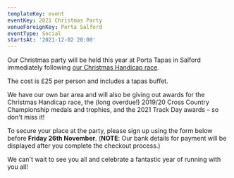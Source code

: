 ```yaml
---
templateKey: event
eventKey: 2021 Christmas Party
venueForeignKey: Porta Salford
eventType: Social
startsAt: '2021-12-02 20:00'
---
```

Our Christmas party will be held this year at Porta Tapas in Salford immediately following [our Christmas Handicap race](/events/2021-12-02-18-30-christmas-handicap/). 

The cost is £25 per person and includes a tapas buffet. 

We have our own bar area and will also be giving out awards for the Christmas Handicap race, the (long overdue!) 2019/20 Cross Country Championship medals and trophies, and the 2021 Track Day awards – so don't miss it! 

To secure your place at the party, please sign up using the form below before **Friday 26th November**. (**NOTE**: Our bank details for payment will be displayed after you complete the checkout process.)

We can't wait to see you all and celebrate a fantastic year of running with you all!
